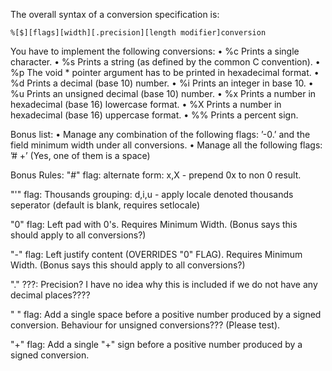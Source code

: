 
The overall syntax of a conversion specification is:

```
%[$][flags][width][.precision][length modifier]conversion
```




You have to implement the following conversions:
• %c Prints a single character.
• %s Prints a string (as defined by the common C convention).
• %p The void * pointer argument has to be printed in hexadecimal format.
• %d Prints a decimal (base 10) number.
• %i Prints an integer in base 10.
• %u Prints an unsigned decimal (base 10) number.
• %x Prints a number in hexadecimal (base 16) lowercase format.
• %X Prints a number in hexadecimal (base 16) uppercase format.
• %% Prints a percent sign.



Bonus list:
• Manage any combination of the following flags: ’-0.’ and the field minimum width under all conversions.
• Manage all the following flags: ’# +’ (Yes, one of them is a space)


Bonus Rules:
"#" flag:
	alternate form:
		x,X - prepend 0x to non 0 result.

"'" flag:
	Thousands grouping:
		d,i,u - apply locale denoted thousands seperator (default is blank, requires setlocale)

"0" flag:
	Left pad with 0's. Requires Minimum Width.
		(Bonus says this should apply to all conversions?)

"-" flag:
	Left justify content (OVERRIDES "0" FLAG). Requires Minimum Width.
		(Bonus says this should apply to all conversions?)


"." ???:
	Precision? I have no idea why this is included if we do not have any decimal places????

" " flag:
	Add a single space before a positive number produced by a signed conversion.
	Behaviour for unsigned conversions??? (Please test).

"+" flag:
	Add a single "+" sign before a positive number produced by a signed conversion.
